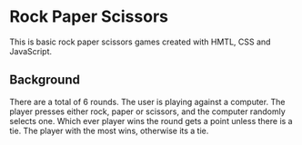 # Rock Paper Scissors

This is basic rock paper scissors games created with HMTL, CSS and JavaScript.

## Background

There are a total of 6 rounds. The user is playing against a computer. The player presses either rock, paper or scissors, and the computer randomly selects one. Which ever player wins the round gets a point unless there is a tie. The player with the most wins, otherwise its a tie.